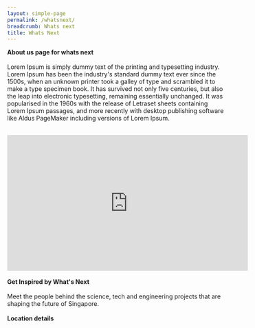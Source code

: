 ```yaml
---
layout: simple-page
permalink: /whatsnext/
breadcrumb: Whats next
title: Whats Next
---
```


<b>About us page for whats next</b>
<br>
<br>
Lorem Ipsum is simply dummy text of the printing and typesetting industry. Lorem Ipsum has been the industry's standard dummy text ever since the 1500s, when an unknown printer took a galley of type and scrambled it to make a type specimen book. It has survived not only five centuries, but also the leap into electronic typesetting, remaining essentially unchanged. It was popularised in the 1960s with the release of Letraset sheets containing Lorem Ipsum passages, and more recently with desktop publishing software like Aldus PageMaker including versions of Lorem Ipsum.
<br>
<br>
<div class="bp-youtube">
<iframe width="560" height="315" src="https://www.youtube.com/embed/wXiouZalD68" frameborder="0" allow="accelerometer; autoplay; encrypted-media; gyroscope; picture-in-picture" allowfullscreen></iframe>
</div>
<br>
<b>Get Inspired by What's Next</b>
<br>
<br>
 Meet the people behind the science, tech and engineering projects that 
are shaping the future of Singapore.
<br>
<br>
<b>Location details</b>
<br>
<br>
